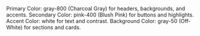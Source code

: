 Primary Color: gray-800 (Charcoal Gray) for headers, backgrounds, and accents.
Secondary Color: pink-400 (Blush Pink) for buttons and highlights.
Accent Color: white for text and contrast.
Background Color: gray-50 (Off-White) for sections and cards.
